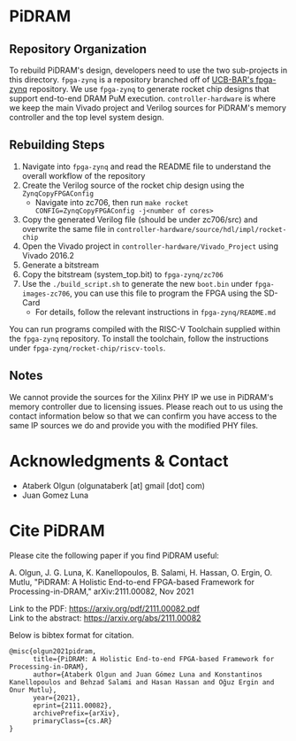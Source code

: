 # PiDRAM

## Repository Organization

To rebuild PiDRAM's design, developers need to use the two sub-projects in this directory. `fpga-zynq` is a repository branched off of [UCB-BAR's fpga-zynq](https://github.com/ucb-bar/fpga-zynq) repository. We use `fpga-zynq` to generate rocket chip designs that support end-to-end DRAM PuM execution. `controller-hardware` is where we keep the main Vivado project and Verilog sources for PiDRAM's memory controller and the top level system design.

## Rebuilding Steps

1. Navigate into `fpga-zynq` and read the README file to understand the overall workflow of the repository
2. Create the Verilog source of the rocket chip design using the `ZynqCopyFPGAConfig`
    - Navigate into zc706, then run `make rocket CONFIG=ZynqCopyFPGAConfig -j<number of cores>`
3. Copy the generated Verilog file (should be under zc706/src) and overwrite the same file in `controller-hardware/source/hdl/impl/rocket-chip`
4. Open the Vivado project in `controller-hardware/Vivado_Project` using Vivado 2016.2
5. Generate a bitstream
6. Copy the bitstream (system_top.bit) to `fpga-zynq/zc706`
7. Use the `./build_script.sh` to generate the new `boot.bin` under `fpga-images-zc706`, you can use this file to program the FPGA using the SD-Card
    - For details, follow the relevant instructions in `fpga-zynq/README.md`

You can run programs compiled with the RISC-V Toolchain supplied within the `fpga-zynq` repository. To install the toolchain, follow the instructions under `fpga-zynq/rocket-chip/riscv-tools`.

## Notes

We cannot provide the sources for the Xilinx PHY IP we use in PiDRAM's memory controller due to licensing issues. Please reach out to us using the contact information below so that we can confirm you have access to the same IP sources we do and provide you with the modified PHY files.

# Acknowledgments & Contact

- Ataberk Olgun (olgunataberk [at] gmail [dot] com)
- Juan Gomez Luna

# Cite PiDRAM

Please cite the following paper if you find PiDRAM useful:

A. Olgun, J. G. Luna, K. Kanellopoulos, B. Salami, H. Hassan, O. Ergin, O. Mutlu, "PiDRAM: A Holistic End-to-end FPGA-based Framework for Processing-in-DRAM," arXiv:2111.00082, Nov 2021

Link to the PDF: https://arxiv.org/pdf/2111.00082.pdf  
Link to the abstract: https://arxiv.org/abs/2111.00082

Below is bibtex format for citation.

```
@misc{olgun2021pidram,
      title={PiDRAM: A Holistic End-to-end FPGA-based Framework for Processing-in-DRAM}, 
      author={Ataberk Olgun and Juan Gómez Luna and Konstantinos Kanellopoulos and Behzad Salami and Hasan Hassan and Oğuz Ergin and Onur Mutlu},
      year={2021},
      eprint={2111.00082},
      archivePrefix={arXiv},
      primaryClass={cs.AR}
}
```